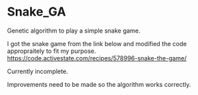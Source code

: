 # Snake_GA
Genetic algorithm to play a simple snake game.

I got the snake game from the link below and modified the code appropraitely to fit my purpose. 
https://code.activestate.com/recipes/578996-snake-the-game/

Currently incomplete.

Improvements need to be made so the algorithm works correctly. 
